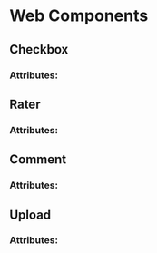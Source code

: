 # Web Components

## Checkbox

### Attributes:

## Rater

### Attributes:

## Comment

### Attributes:

## Upload

### Attributes: 